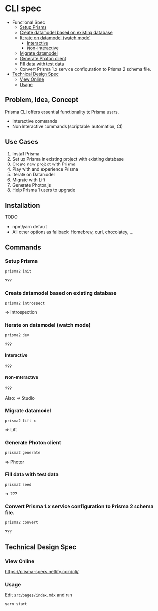 # CLI spec

<!-- START doctoc generated TOC please keep comment here to allow auto update -->
<!-- DON'T EDIT THIS SECTION, INSTEAD RE-RUN doctoc TO UPDATE -->


- [Functional Spec](#functional-spec)
  - [Setup Prisma](#setup-prisma)
  - [Create datamodel based on existing database](#create-datamodel-based-on-existing-database)
  - [Iterate on datamodel (watch mode)](#iterate-on-datamodel-watch-mode)
    - [Interactive](#interactive)
    - [Non-Interactive](#non-interactive)
  - [Migrate datamodel](#migrate-datamodel)
  - [Generate Photon client](#generate-photon-client)
  - [Fill data with test data](#fill-data-with-test-data)
  - [Convert  Prisma 1.x service configuration to Prisma 2 schema file.](#convert--prisma-1x-service-configuration-to-prisma-2-schema-file)
- [Technical Design Spec](#technical-design-spec)
  - [View Online](#view-online)
  - [Usage](#usage)

<!-- END doctoc generated TOC please keep comment here to allow auto update -->

## Problem, Idea, Concept

Prisma CLI offers essential functionality to Prisma users.

- Interactive commands
- Non Interactive commands (scriptable, automation, CI)

## Use Cases

1. Install Prisma
1. Set up Prisma in existing project with existing database
1. Create new project with Prisma
1. Play with and experience Prisma
1. Iterate on Datamodel
1. Migrate with Lift
1. Generate Photon.js
1. Help Prisma 1 users to upgrade

## Installation

TODO

- npm/yarn default
- All other options as fallback: Homebrew, curl, chocolatey, ...


## Commands

### Setup Prisma

`prisma2 init`

???

### Create datamodel based on existing database 

`prisma2 introspect`

=> Introspection

### Iterate on datamodel (watch mode)

`prisma2 dev`

???

#### Interactive

???

#### Non-Interactive

???

Also:
=> Studio

### Migrate datamodel 

`prisma2 lift x`

=> Lift

### Generate Photon client 

`prisma2 generate`

=> Photon

### Fill data with test data 

`prisma2 seed`

=> ???

### Convert  Prisma 1.x service configuration to Prisma 2 schema file.

`prisma2 convert`

???


## Technical Design Spec

### View Online

https://prisma-specs.netlify.com/cli/

### Usage

Edit [`src/pages/index.mdx`](src/pages/index.mdx) and run

```
yarn start
```
